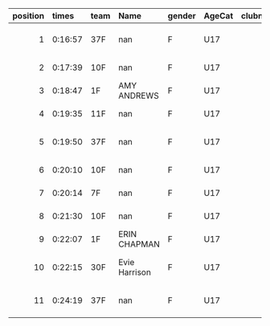 |   position | times   | team   | Name          | gender   | AgeCat   |   clubnumber | Club name                  | Website                               |   finishPosition |
|-----------:|:--------|:-------|:--------------|:---------|:---------|-------------:|:---------------------------|:--------------------------------------|-----------------:|
|          1 | 0:16:57 | 37F    | nan           | F        | U17      |           37 | Law & District AAC         | http://www.lawaac.co.uk/              |                9 |
|          2 | 0:17:39 | 10F    | nan           | F        | U17      |           10 | Shettleston Harriers       | http://shettlestonharriers.org.uk/    |               15 |
|          3 | 0:18:47 | 1F     | AMY ANDREWS   | F        | U17      |            1 | East Kilbride AC           | http://www.ekac.org.uk/               |               16 |
|          4 | 0:19:35 | 11F    | nan           | F        | U17      |           11 | Airdrie Harriers           | http://airdrieharriers.org/           |               19 |
|          5 | 0:19:50 | 37F    | nan           | F        | U17      |           37 | Law & District AAC         | http://www.lawaac.co.uk/              |               20 |
|          6 | 0:20:10 | 10F    | nan           | F        | U17      |           10 | Shettleston Harriers       | http://shettlestonharriers.org.uk/    |               21 |
|          7 | 0:20:14 | 7F     | nan           | F        | U17      |            7 | Giffnock North AC          | https://www.giffnocknorth.co.uk/      |               22 |
|          8 | 0:21:30 | 10F    | nan           | F        | U17      |           10 | Shettleston Harriers       | http://shettlestonharriers.org.uk/    |               23 |
|          9 | 0:22:07 | 1F     | ERIN CHAPMAN  | F        | U17      |            1 | East Kilbride AC           | http://www.ekac.org.uk/               |               24 |
|         10 | 0:22:15 | 30F    | Evie Harrison | F        | U17      |           30 | Greenock Glenpark Harriers | https://greenockglenparkharriers.com/ |               25 |
|         11 | 0:24:19 | 37F    | nan           | F        | U17      |           37 | Law & District AAC         | http://www.lawaac.co.uk/              |               26 |